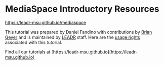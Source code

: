 # MediaSpace Introductory Resources
https://leadr-msu.github.io/mediaspace

This tutorial was prepared by Daniel Fandino with contributions by [Brian Geyer](https://github.com/geyerbri) and is maintained by [LEADR](http://leadr.msu.edu) staff. Here are the [usage rights](https://github.com/leadr-msu/mediaspace/blob/master/LICENSE) associated with this tutorial.

Find all our tutorials at [https://leadr-msu.github.io](https://leadr-msu.github.io)
